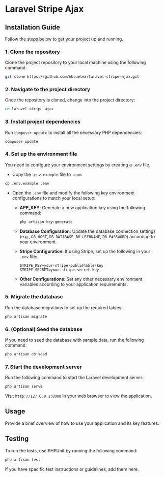 # Laravel Stripe Ajax


## Installation Guide

Follow the steps below to get your project up and running.

### 1. Clone the repository

Clone the project repository to your local machine using the following command:

```bash
git clone https://github.com/Abouelez/laravel-stripe-ajax.git
```

### 2. Navigate to the project directory

Once the repository is cloned, change into the project directory:

```bash
cd laravel-stripe-ajax
```

### 3. Install project dependencies

Run `composer update` to install all the necessary PHP dependencies:

```bash
composer update
```

### 4. Set up the environment file

You need to configure your environment settings by creating a `.env` file.

- Copy the `.env.example` file to `.env`:

```bash
cp .env.example .env
```

- Open the `.env` file and modify the following key environment configurations to match your local setup:

    - **APP_KEY**: Generate a new application key using the following command:

      ```bash
      php artisan key:generate
      ```

    - **Database Configuration**: Update the database connection settings (e.g., `DB_HOST`, `DB_DATABASE`, `DB_USERNAME`, `DB_PASSWORD`) according to your environment.

    - **Stripe Configuration**: If using Stripe, set up the following in your `.env` file:

      ```
      STRIPE_KEY=your-stripe-publishable-key
      STRIPE_SECRET=your-stripe-secret-key
      ```

    - **Other Configurations**: Set any other necessary environment variables according to your application requirements.

### 5. Migrate the database

Run the database migrations to set up the required tables:

```bash
php artisan migrate
```

### 6. (Optional) Seed the database

If you need to seed the database with sample data, run the following command:

```bash
php artisan db:seed
```

### 7. Start the development server

Run the following command to start the Laravel development server:

```bash
php artisan serve
```

Visit `http://127.0.0.1:8000` in your web browser to view the application.

## Usage

Provide a brief overview of how to use your application and its key features.

## Testing

To run the tests, use PHPUnit by running the following command:

```bash
php artisan test
```

If you have specific test instructions or guidelines, add them here.

